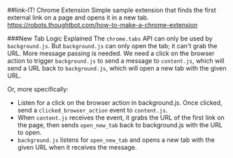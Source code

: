##link-IT! Chrome Extension
Simple sample extension that finds the first external link on a page and opens it in a new tab.
https://robots.thoughtbot.com/how-to-make-a-chrome-extension

###New Tab Logic Explained
The `chrome.tabs` API can only be used by `background.js`. But `background.js` can only open the tab; it can't grab the URL. More message passing is needed. We need a click on the browser action to trigger `background.js` to send a message to `content.js`, which will send a URL back to `background.js`, which will open a new tab with the given URL.

Or, more specifically:

* Listen for a click on the browser action in background.js. Once clicked, send a `clicked_browser_action` event to `content.js`.
* When `content.js` receives the event, it grabs the URL of the first link on the page, then sends `open_new_tab` back to background.js with the URL to open.
* `background.js` listens for `open_new_tab` and opens a new tab with the given URL when it receives the message.

